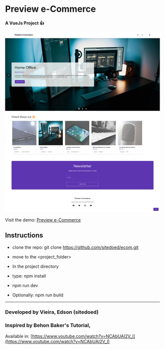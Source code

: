 # Preview e-Commerce

**A VueJs Project 👍**

![](https://github.com/sitedoed/ecom/blob/master/preview-ecommerce-netlify-app.png?raw=true)

Visit the demo: [Preview e-Commerce](https://preview-ecommerce.netlify.app/)

## Instructions
- clone the repo: git clone https://github.com/sitedoed/ecom.git

- move to the <project_folder>

- In the project directory

- type: npm install

- npm run dev

- Optionally: npm run build

---

### Developed by Vieira, Edson (sitedoed)

### Inspired by Behon Baker's Tutorial,
Available in: [https://www.youtube.com/watch?v=NCAbUAI2V_I](https://www.youtube.com/watch?v=NCAbUAI2V_I)
